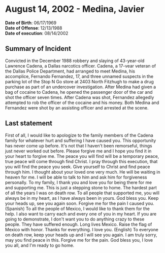 # August 14, 2002 - Medina, Javier

**Date of Birth**: 06/17/1969<br/>
**Date of Offense**: 12/13/1988<br/>
**Date of execution**: 08/14/2002<br/>

## Summary of Incident
Convicted in the December 1988 robbery and slaying of 43-year-old Lawrence Cadena, a Dallas narcotics officer. Cadena, a 17-vear veteran of the Dallas Police Department, had arranged to meet Medina, his accomplice, Fernando Fernandez, 17, and three unnamed suspects in the parking lot of the Stop N Go store at 2403 North Fitzhugh to make a drug purchase as part of an undercover investigation. After Medina had given a bag of cocaine to Cadena, he opened the passenger door of the car and shot the officer seven times. After Cadena was shot, Fernandez allegedly attempted to rob the officer of the cocaine and his money. Both Medina and Fernandez were shot by an assisting officer and arrested at the scene.

## Last statement
First of all, I would like to apologize to the family members of the Cadena family for whatever hurt and suffering I have caused you. This opportunity has never come up before. It's not that I haven't been remorseful, things just never worked out before. Please forgive me and I hope you find it in your heart to forgive me. The peace you will find will be a temporary peace, true peace will come through find Christ. I pray through this execution, that you will find the peace you seek. Give yourself to Christ and find peace through him. I thought about your loved one very much. He will be waiting in heaven for me. I will be able to talk to him and ask him for forgiveness personally. To my family, I thank you and love you for being there for me and supporting me. This is just a stepping stone to home. The hardest part of all the years I was on death row. To all people that supported me, you will always be in my heart, as I have always been in yours. God bless you. Keep your heads up, see you again soon. Forgive me for the pain I caused you. (Spanish) To all the people of Mexico, I would like to thank them for the help. I also want to carry each and every one of you in my heart. If you are going to demonstrate, I don't want you to do anything crazy to these people. They have suffered enough. Long lives Mexico. Raise the flag of Mexico with honor. Thanks for everything. I love you. (English) To everyone on death row, keep your heads up and I will see you again. I am truly sorry, may you find peace in this. Forgive me for the pain. God bless you, I love you all, and I'm ready to go home.